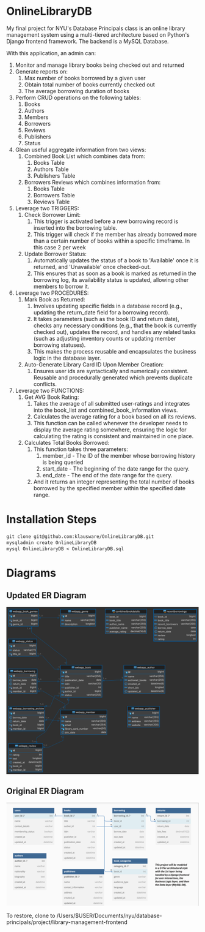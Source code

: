 # OnlineLibraryDB
My final project for NYU's Database Principals class is an online library management system using a multi-tiered architecture based on Python's Django frontend framework. The backend is a MySQL Database.

With this application, an admin can:
1. Monitor and manage library books being checked out and returned
2. Generate reports on:
    1. Max number of books borrowed by a given user
    2. Obtain total number of books currently checked out
    3. The average borrowing duration of books
3. Perform CRUD operations on the following tables:
    1. Books
    2. Authors
    3. Members
    4. Borrowers
    5. Reviews
    6. Publishers
    7. Status
4. Glean useful aggregate information from two views:
    1. Combined Book List which combines data from:
        1. Books Table
        2. Authors Table
        3. Publishers Table
    2. Borrowers Reviews which combines information from:
        1. Books Table
        2. Borrowers Table
        3. Reviews Table 
5. Leverage two TRIGGERS:
    1. Check Borrower Limit:
        1. This trigger is activated before a new borrowing record is inserted into the borrowing table. 
        2. This trigger will check if the member has already borrowed more than a certain number of books within a specific timeframe. In this case 2 per week
    2. Update Borrower Status:
        1. Automatically updates the status of a book to 'Available' once it is returned, and 'Unavailable' once checked-out. 
        2. This ensures that as soon as a book is marked as returned in the borrowing log, its availability status is updated, allowing other members to borrow it.
6. Leverage two PROCEDURES:
    1. Mark Book as Returned:
        1. Involves updating specific fields in a database record (e.g., updating the return_date field for a borrowing record). 
        2. It takes parameters (such as the book ID and return date), checks any necessary conditions (e.g., that the book is currently checked out), updates the record, and handles any related tasks (such as adjusting inventory counts or updating member borrowing statuses). 
        3. This makes the process reusable and encapsulates the business logic in the database layer.
    2. Auto-Generate Library Card ID Upon Member Creation:
        1. Ensures user ids are syntactically and numerically consistent. Reusable and procedurally generated which prevents duplicate conflicts.
7. Leverage two FUNCTIONS:
    1. Get AVG Book Rating:
        1. Takes the average of all submitted user-ratings and integrates into the book_list and combined_book_information views.
        2. Calculates the average rating for a book based on all its reviews. 
        3. This function can be called whenever the developer needs to display the average rating somewhere, ensuring the logic for calculating the rating is consistent and maintained in one place.
    2. Calculates Total Books Borrowed:
        1. This function takes three parameters: 
            1. member_id - The ID of the member whose borrowing history is being queried
            2. start_date - The beginning of the date range for the query.
            3. end_date - The end of the date range for the query.
        2. And it returns an integer representing the total number of books borrowed by the specified member within the specified date range.

# Installation Steps
```
git clone git@github.com:klausware/OnlineLibraryDB.git
mysqladmin create OnlineLibraryDB
mysql OnlineLibraryDB < OnlineLibraryDB.sql
```

# Diagrams
## Updated ER Diagram
![UPDATED ERD](./images/ERD-OnlineLibraryDB-UPDATED.png)

## Original ER Diagram
![ORIGINAL ERD](./images/ERD-OnlineLibraryDB-ORIGINAL.png)



To restore, clone to
/Users/$USER/Documents/nyu/database-principals/project/library-management-frontend